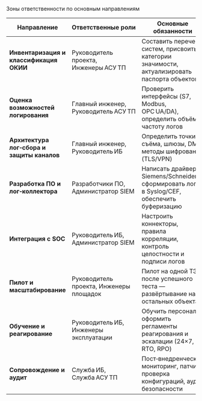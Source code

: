 Зоны ответственности по основным направлениям


| Направление                              | Ответственные роли                                | Основные обязанности |
|------------------------------------------|---------------------------------------------------|----------------------|
| **Инвентаризация и классификация ОКИИ**  | Руководитель проекта, Инженеры АСУ ТП             | Составить перечень систем, присвоить категории значимости, актуализировать паспорта объектов |
| **Оценка возможностей логирования**      | Главный инженер, Руководитель АСУ ТП              | Проверить интерфейсы (S7, Modbus, OPC UA/DA), определить объём и частоту логов |
| **Архитектура лог‑сбора и защиты каналов**| Главный инженер, Руководитель ИБ                  | Определить точки съёма, шлюзы, DMZ, методы шифрования (TLS/VPN) |
| **Разработка ПО и лог‑коллектора**       | Разработчики ПО, Администратор SIEM               | Написать драйверы Siemens/Schneider, сформировать логи в Syslog/CEF, обеспечить буферизацию |
| **Интеграция с SOC**                     | Руководитель ИБ, Администратор SIEM               | Настроить коннекторы, правила корреляции, контроль целостности и подписи логов |
| **Пилот и масштабирование**              | Руководитель проекта, Инженеры площадок           | Пилот на одной ТЭЦ; после успешного теста — развёртывание на остальных объектах |
| **Обучение и реагирование**              | Руководитель ИБ, Инженеры эксплуатации            | Обучить персонал, оформить регламенты реагирования и эскалации (24×7, RTO, RPO) |
| **Сопровождение и аудит**                | Служба ИБ, Служба АСУ ТП                          | Пост‑внедренческий мониторинг, патчи, проверка конфигураций, аудит безопасности |
